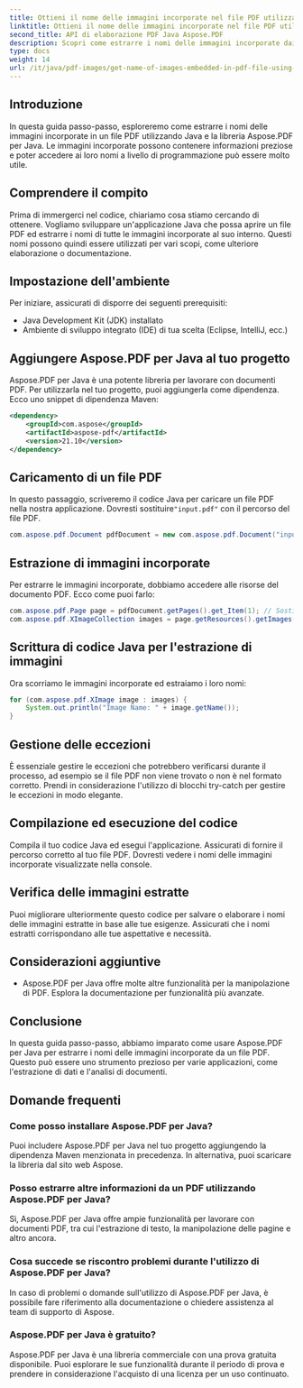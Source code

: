 ```yaml
---
title: Ottieni il nome delle immagini incorporate nel file PDF utilizzando Java
linktitle: Ottieni il nome delle immagini incorporate nel file PDF utilizzando Java
second_title: API di elaborazione PDF Java Aspose.PDF
description: Scopri come estrarre i nomi delle immagini incorporate dai file PDF usando Java e Aspose.PDF per Java. Guida passo passo con codice sorgente per un'estrazione efficiente dei dati PDF.
type: docs
weight: 14
url: /it/java/pdf-images/get-name-of-images-embedded-in-pdf-file-using-java/
---
```

## Introduzione

In questa guida passo-passo, esploreremo come estrarre i nomi delle immagini incorporate in un file PDF utilizzando Java e la libreria Aspose.PDF per Java. Le immagini incorporate possono contenere informazioni preziose e poter accedere ai loro nomi a livello di programmazione può essere molto utile.

## Comprendere il compito

Prima di immergerci nel codice, chiariamo cosa stiamo cercando di ottenere. Vogliamo sviluppare un'applicazione Java che possa aprire un file PDF ed estrarre i nomi di tutte le immagini incorporate al suo interno. Questi nomi possono quindi essere utilizzati per vari scopi, come ulteriore elaborazione o documentazione.

## Impostazione dell'ambiente

Per iniziare, assicurati di disporre dei seguenti prerequisiti:

- Java Development Kit (JDK) installato
- Ambiente di sviluppo integrato (IDE) di tua scelta (Eclipse, IntelliJ, ecc.)

## Aggiungere Aspose.PDF per Java al tuo progetto

Aspose.PDF per Java è una potente libreria per lavorare con documenti PDF. Per utilizzarla nel tuo progetto, puoi aggiungerla come dipendenza. Ecco uno snippet di dipendenza Maven:

```xml
<dependency>
    <groupId>com.aspose</groupId>
    <artifactId>aspose-pdf</artifactId>
    <version>21.10</version>
</dependency>
```

## Caricamento di un file PDF

 In questo passaggio, scriveremo il codice Java per caricare un file PDF nella nostra applicazione. Dovresti sostituire`"input.pdf"` con il percorso del file PDF.

```java
com.aspose.pdf.Document pdfDocument = new com.aspose.pdf.Document("input.pdf");
```

## Estrazione di immagini incorporate

Per estrarre le immagini incorporate, dobbiamo accedere alle risorse del documento PDF. Ecco come puoi farlo:

```java
com.aspose.pdf.Page page = pdfDocument.getPages().get_Item(1); // Sostituisci con il numero di pagina desiderato
com.aspose.pdf.XImageCollection images = page.getResources().getImages();
```

## Scrittura di codice Java per l'estrazione di immagini

Ora scorriamo le immagini incorporate ed estraiamo i loro nomi:

```java
for (com.aspose.pdf.XImage image : images) {
    System.out.println("Image Name: " + image.getName());
}
```

## Gestione delle eccezioni

È essenziale gestire le eccezioni che potrebbero verificarsi durante il processo, ad esempio se il file PDF non viene trovato o non è nel formato corretto. Prendi in considerazione l'utilizzo di blocchi try-catch per gestire le eccezioni in modo elegante.

## Compilazione ed esecuzione del codice

Compila il tuo codice Java ed esegui l'applicazione. Assicurati di fornire il percorso corretto al tuo file PDF. Dovresti vedere i nomi delle immagini incorporate visualizzate nella console.

## Verifica delle immagini estratte

Puoi migliorare ulteriormente questo codice per salvare o elaborare i nomi delle immagini estratte in base alle tue esigenze. Assicurati che i nomi estratti corrispondano alle tue aspettative e necessità.

## Considerazioni aggiuntive

- Aspose.PDF per Java offre molte altre funzionalità per la manipolazione di PDF. Esplora la documentazione per funzionalità più avanzate.

## Conclusione

In questa guida passo-passo, abbiamo imparato come usare Aspose.PDF per Java per estrarre i nomi delle immagini incorporate da un file PDF. Questo può essere uno strumento prezioso per varie applicazioni, come l'estrazione di dati e l'analisi di documenti.

## Domande frequenti

### Come posso installare Aspose.PDF per Java?

Puoi includere Aspose.PDF per Java nel tuo progetto aggiungendo la dipendenza Maven menzionata in precedenza. In alternativa, puoi scaricare la libreria dal sito web Aspose.

### Posso estrarre altre informazioni da un PDF utilizzando Aspose.PDF per Java?

Sì, Aspose.PDF per Java offre ampie funzionalità per lavorare con documenti PDF, tra cui l'estrazione di testo, la manipolazione delle pagine e altro ancora.

### Cosa succede se riscontro problemi durante l'utilizzo di Aspose.PDF per Java?

In caso di problemi o domande sull'utilizzo di Aspose.PDF per Java, è possibile fare riferimento alla documentazione o chiedere assistenza al team di supporto di Aspose.

### Aspose.PDF per Java è gratuito?

Aspose.PDF per Java è una libreria commerciale con una prova gratuita disponibile. Puoi esplorare le sue funzionalità durante il periodo di prova e prendere in considerazione l'acquisto di una licenza per un uso continuato.